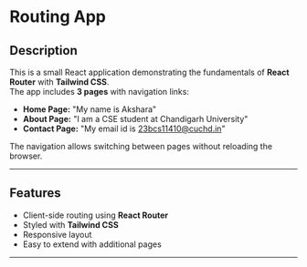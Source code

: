 # Routing App

## Description
This is a small React application demonstrating the fundamentals of **React Router** with **Tailwind CSS**.  
The app includes **3 pages** with navigation links:

- **Home Page:** "My name is Akshara"  
- **About Page:** "I am a CSE student at Chandigarh University"  
- **Contact Page:** "My email id is 23bcs11410@cuchd.in"

The navigation allows switching between pages without reloading the browser.

---

## Features
- Client-side routing using **React Router**  
- Styled with **Tailwind CSS**  
- Responsive layout  
- Easy to extend with additional pages

---

